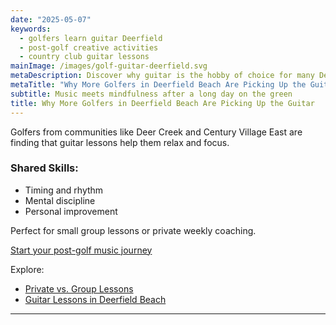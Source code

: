 ```yaml
---
date: "2025-05-07"
keywords:
  - golfers learn guitar Deerfield
  - post-golf creative activities
  - country club guitar lessons
mainImage: /images/golf-guitar-deerfield.svg
metaDescription: Discover why guitar is the hobby of choice for many Deerfield Beach golfers looking to unwind after the course.
metaTitle: "Why More Golfers in Deerfield Beach Are Picking Up the Guitar"
subtitle: Music meets mindfulness after a long day on the green
title: Why More Golfers in Deerfield Beach Are Picking Up the Guitar
---
```


Golfers from communities like Deer Creek and Century Village East are finding that guitar lessons help them relax and focus.

### Shared Skills:

- Timing and rhythm
- Mental discipline
- Personal improvement

Perfect for small group lessons or private weekly coaching.

[Start your post-golf music journey](https://www.parklandguitarlessons.com/contact)

Explore:

- [Private vs. Group Lessons](https://www.parklandguitarlessons.com/guitar-chalk/private-vs-group-guitar-lessons)
- [Guitar Lessons in Deerfield Beach](https://www.parklandguitarlessons.com/guitar-lessons-deerfield-beach-fl)

---
